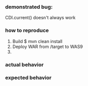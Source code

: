 ### demonstrated bug: 


CDI.current() doesn't always work

### how to reproduce

1. Build $ mvn clean install
2. Deploy WAR from /target to WAS9
3. 


### actual behavior

### expected behavior

